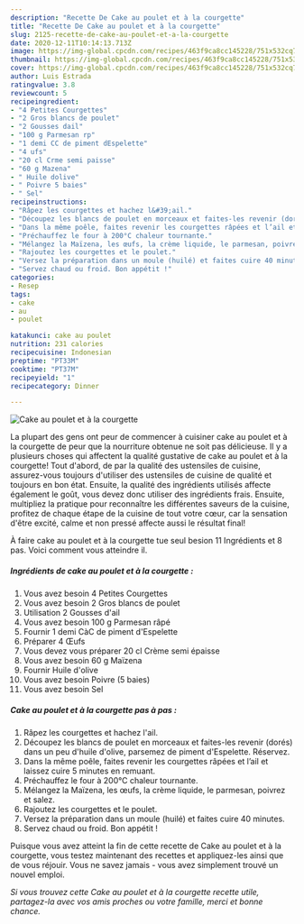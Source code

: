 ```yaml
---
description: "Recette De Cake au poulet et à la courgette"
title: "Recette De Cake au poulet et à la courgette"
slug: 2125-recette-de-cake-au-poulet-et-a-la-courgette
date: 2020-12-11T10:14:13.713Z
image: https://img-global.cpcdn.com/recipes/463f9ca8cc145228/751x532cq70/cake-au-poulet-et-a-la-courgette-photo-principale-de-la-recette.jpg
thumbnail: https://img-global.cpcdn.com/recipes/463f9ca8cc145228/751x532cq70/cake-au-poulet-et-a-la-courgette-photo-principale-de-la-recette.jpg
cover: https://img-global.cpcdn.com/recipes/463f9ca8cc145228/751x532cq70/cake-au-poulet-et-a-la-courgette-photo-principale-de-la-recette.jpg
author: Luis Estrada
ratingvalue: 3.8
reviewcount: 5
recipeingredient:
- "4 Petites Courgettes"
- "2 Gros blancs de poulet"
- "2 Gousses dail"
- "100 g Parmesan rp"
- "1 demi CC de piment dEspelette"
- "4 ufs"
- "20 cl Crme semi paisse"
- "60 g Mazena"
- " Huile dolive"
- " Poivre 5 baies"
- " Sel"
recipeinstructions:
- "Râpez les courgettes et hachez l&#39;ail."
- "Découpez les blancs de poulet en morceaux et faites-les revenir (dorés) dans un peu d&#39;huile d&#39;olive, parsemez de piment d&#39;Espelette. Réservez."
- "Dans la même poêle, faites revenir les courgettes râpées et l’ail et laissez cuire 5 minutes en remuant."
- "Préchauffez le four à 200°C chaleur tournante."
- "Mélangez la Maïzena, les œufs, la crème liquide, le parmesan, poivrez et salez."
- "Rajoutez les courgettes et le poulet."
- "Versez la préparation dans un moule (huilé) et faites cuire 40 minutes."
- "Servez chaud ou froid. Bon appétit !"
categories:
- Resep
tags:
- cake
- au
- poulet

katakunci: cake au poulet 
nutrition: 231 calories
recipecuisine: Indonesian
preptime: "PT33M"
cooktime: "PT37M"
recipeyield: "1"
recipecategory: Dinner

---
```



![Cake au poulet et à la courgette](https://img-global.cpcdn.com/recipes/463f9ca8cc145228/751x532cq70/cake-au-poulet-et-a-la-courgette-photo-principale-de-la-recette.jpg)

La plupart des gens ont peur de commencer à cuisiner cake au poulet et à la courgette de peur que la nourriture obtenue ne soit pas délicieuse. Il y a plusieurs choses qui affectent la qualité gustative de cake au poulet et à la courgette! Tout d'abord, de par la qualité des ustensiles de cuisine, assurez-vous toujours d'utiliser des ustensiles de cuisine de qualité et toujours en bon état. Ensuite, la qualité des ingrédients utilisés affecte également le goût, vous devez donc utiliser des ingrédients frais. Ensuite, multipliez la pratique pour reconnaître les différentes saveurs de la cuisine, profitez de chaque étape de la cuisine de tout votre cœur, car la sensation d'être excité, calme et non pressé affecte aussi le résultat final!

<!--inarticleads1-->

À faire cake au poulet et à la courgette tue seul besion 11 Ingrédients et 8 pas. Voici comment vous atteindre il.

##### Ingrédients de cake au poulet et à la courgette :

1. Vous avez besoin 4 Petites Courgettes
1. Vous avez besoin 2 Gros blancs de poulet
1. Utilisation 2 Gousses d&#39;ail
1. Vous avez besoin 100 g Parmesan râpé
1. Fournir 1 demi CàC de piment d&#39;Espelette
1. Préparer 4 Œufs
1. Vous devez vous préparer 20 cl Crème semi épaisse
1. Vous avez besoin 60 g Maïzena
1. Fournir  Huile d&#39;olive
1. Vous avez besoin  Poivre (5 baies)
1. Vous avez besoin  Sel




<!--inarticleads2-->

##### Cake au poulet et à la courgette pas à pas :

1. Râpez les courgettes et hachez l&#39;ail.
1. Découpez les blancs de poulet en morceaux et faites-les revenir (dorés) dans un peu d&#39;huile d&#39;olive, parsemez de piment d&#39;Espelette. Réservez.
1. Dans la même poêle, faites revenir les courgettes râpées et l’ail et laissez cuire 5 minutes en remuant.
1. Préchauffez le four à 200°C chaleur tournante.
1. Mélangez la Maïzena, les œufs, la crème liquide, le parmesan, poivrez et salez.
1. Rajoutez les courgettes et le poulet.
1. Versez la préparation dans un moule (huilé) et faites cuire 40 minutes.
1. Servez chaud ou froid. Bon appétit !




<!--inarticleads1-->

<p>
Puisque vous avez atteint la fin de cette recette de Cake au poulet et à la courgette, vous testez maintenant des recettes et appliquez-les ainsi que de vous réjouir. Vous ne savez jamais - vous avez simplement trouvé un nouvel emploi.
</p>

<p>
<i>Si vous trouvez cette Cake au poulet et à la courgette recette utile, partagez-la avec vos amis proches ou votre famille, merci et bonne chance.</i>
</p>
